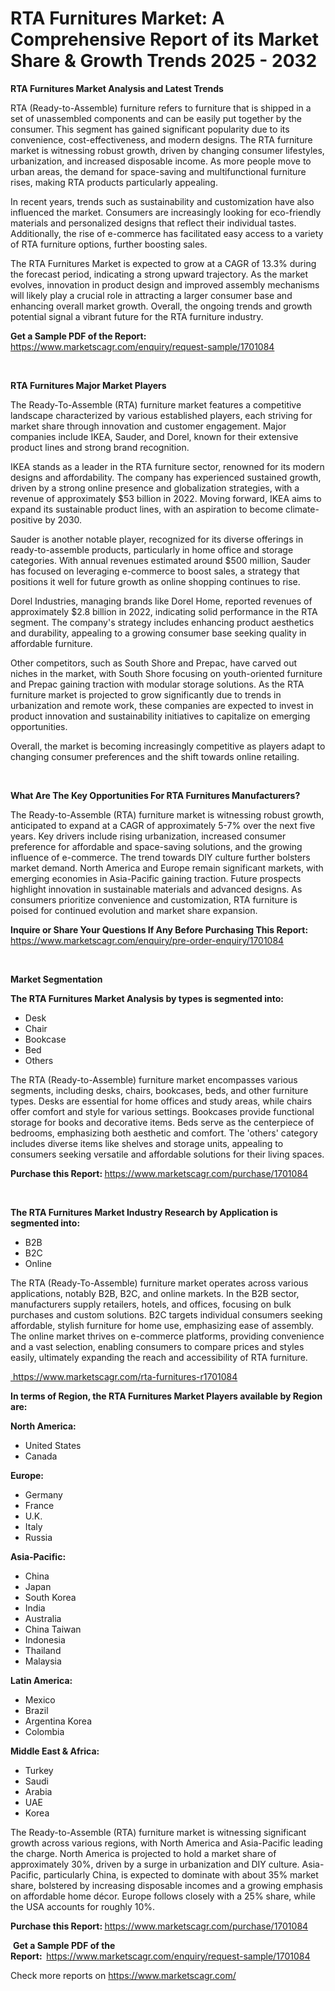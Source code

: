 <p><h1>RTA Furnitures Market: A Comprehensive Report of its Market Share & Growth Trends 2025 - 2032</h1></p><p><strong>RTA Furnitures Market Analysis and Latest Trends</strong></p>
<p><p>RTA (Ready-to-Assemble) furniture refers to furniture that is shipped in a set of unassembled components and can be easily put together by the consumer. This segment has gained significant popularity due to its convenience, cost-effectiveness, and modern designs. The RTA furniture market is witnessing robust growth, driven by changing consumer lifestyles, urbanization, and increased disposable income. As more people move to urban areas, the demand for space-saving and multifunctional furniture rises, making RTA products particularly appealing.</p><p>In recent years, trends such as sustainability and customization have also influenced the market. Consumers are increasingly looking for eco-friendly materials and personalized designs that reflect their individual tastes. Additionally, the rise of e-commerce has facilitated easy access to a variety of RTA furniture options, further boosting sales.</p><p>The RTA Furnitures Market is expected to grow at a CAGR of 13.3% during the forecast period, indicating a strong upward trajectory. As the market evolves, innovation in product design and improved assembly mechanisms will likely play a crucial role in attracting a larger consumer base and enhancing overall market growth. Overall, the ongoing trends and growth potential signal a vibrant future for the RTA furniture industry.</p></p>
<p><strong>Get a Sample PDF of the Report:&nbsp;</strong> <a href="https://www.marketscagr.com/enquiry/request-sample/1701084?utm_campaign=1905&utm_medium=2&utm_source=Github&utm_content=ia&utm_term=07022025&utm_id=rta-furnitures">https://www.marketscagr.com/enquiry/request-sample/1701084</a></p>
<p>&nbsp;</p>
<p><strong>RTA Furnitures Major Market Players</strong></p>
<p><p>The Ready-To-Assemble (RTA) furniture market features a competitive landscape characterized by various established players, each striving for market share through innovation and customer engagement. Major companies include IKEA, Sauder, and Dorel, known for their extensive product lines and strong brand recognition.</p><p>IKEA stands as a leader in the RTA furniture sector, renowned for its modern designs and affordability. The company has experienced sustained growth, driven by a strong online presence and globalization strategies, with a revenue of approximately $53 billion in 2022. Moving forward, IKEA aims to expand its sustainable product lines, with an aspiration to become climate-positive by 2030.</p><p>Sauder is another notable player, recognized for its diverse offerings in ready-to-assemble products, particularly in home office and storage categories. With annual revenues estimated around $500 million, Sauder has focused on leveraging e-commerce to boost sales, a strategy that positions it well for future growth as online shopping continues to rise.</p><p>Dorel Industries, managing brands like Dorel Home, reported revenues of approximately $2.8 billion in 2022, indicating solid performance in the RTA segment. The company's strategy includes enhancing product aesthetics and durability, appealing to a growing consumer base seeking quality in affordable furniture.</p><p>Other competitors, such as South Shore and Prepac, have carved out niches in the market, with South Shore focusing on youth-oriented furniture and Prepac gaining traction with modular storage solutions. As the RTA furniture market is projected to grow significantly due to trends in urbanization and remote work, these companies are expected to invest in product innovation and sustainability initiatives to capitalize on emerging opportunities. </p><p>Overall, the market is becoming increasingly competitive as players adapt to changing consumer preferences and the shift towards online retailing.</p></p>
<p>&nbsp;</p>
<p><strong>What Are The Key Opportunities For RTA Furnitures Manufacturers?</strong></p>
<p><p>The Ready-to-Assemble (RTA) furniture market is witnessing robust growth, anticipated to expand at a CAGR of approximately 5-7% over the next five years. Key drivers include rising urbanization, increased consumer preference for affordable and space-saving solutions, and the growing influence of e-commerce. The trend towards DIY culture further bolsters market demand. North America and Europe remain significant markets, with emerging economies in Asia-Pacific gaining traction. Future prospects highlight innovation in sustainable materials and advanced designs. As consumers prioritize convenience and customization, RTA furniture is poised for continued evolution and market share expansion.</p></p>
<p><strong>Inquire or Share Your Questions If Any Before Purchasing This Report:</strong> <a href="https://www.marketscagr.com/enquiry/pre-order-enquiry/1701084?utm_campaign=1905&utm_medium=2&utm_source=Github&utm_content=ia&utm_term=07022025&utm_id=rta-furnitures">https://www.marketscagr.com/enquiry/pre-order-enquiry/1701084</a></p>
<p>&nbsp;</p>
<p><strong>Market Segmentation</strong></p>
<p><strong>The RTA Furnitures Market Analysis by types is segmented into:</strong></p>
<p><ul><li>Desk</li><li>Chair</li><li>Bookcase</li><li>Bed</li><li>Others</li></ul></p>
<p><p>The RTA (Ready-to-Assemble) furniture market encompasses various segments, including desks, chairs, bookcases, beds, and other furniture types. Desks are essential for home offices and study areas, while chairs offer comfort and style for various settings. Bookcases provide functional storage for books and decorative items. Beds serve as the centerpiece of bedrooms, emphasizing both aesthetic and comfort. The 'others' category includes diverse items like shelves and storage units, appealing to consumers seeking versatile and affordable solutions for their living spaces.</p></p>
<p><strong>Purchase this Report:&nbsp;</strong><a href="https://www.marketscagr.com/purchase/1701084?utm_campaign=1905&utm_medium=2&utm_source=Github&utm_content=ia&utm_term=07022025&utm_id=rta-furnitures">https://www.marketscagr.com/purchase/1701084</a></p>
<p>&nbsp;</p>
<p><strong>The RTA Furnitures Market Industry Research by Application is segmented into:</strong></p>
<p><ul><li>B2B</li><li>B2C</li><li>Online</li></ul></p>
<p><p>The RTA (Ready-To-Assemble) furniture market operates across various applications, notably B2B, B2C, and online markets. In the B2B sector, manufacturers supply retailers, hotels, and offices, focusing on bulk purchases and custom solutions. B2C targets individual consumers seeking affordable, stylish furniture for home use, emphasizing ease of assembly. The online market thrives on e-commerce platforms, providing convenience and a vast selection, enabling consumers to compare prices and styles easily, ultimately expanding the reach and accessibility of RTA furniture.</p></p>
<p><a href="https://www.marketscagr.com/rta-furnitures-r1701084?utm_campaign=1905&utm_medium=2&utm_source=Github&utm_content=ia&utm_term=07022025&utm_id=rta-furnitures">&nbsp;https://www.marketscagr.com/rta-furnitures-r1701084</a></p>
<p><strong>In terms of Region, the RTA Furnitures Market Players available by Region are:</strong></p>
<p>
    <p> <strong> North America: </strong>
        <ul>
            <li>United States</li>
            <li>Canada</li>
        </ul>
        </p> 
    <p> <strong> Europe: </strong>
        <ul>
            <li>Germany</li>
            <li>France</li>
            <li>U.K.</li>
            <li>Italy</li>
            <li>Russia</li>
        </ul>
        </p> 
    <p> <strong> Asia-Pacific: </strong>
        <ul>
            <li>China</li>
            <li>Japan</li>
            <li>South Korea</li>
            <li>India</li>
            <li>Australia</li>
            <li>China Taiwan</li>
            <li>Indonesia</li>
            <li>Thailand</li>
            <li>Malaysia</li>
        </ul>
        </p> 
    <p> <strong> Latin America: </strong>
        <ul>
            <li>Mexico</li>
            <li>Brazil</li>
            <li>Argentina Korea</li>
            <li>Colombia</li>
        </ul>
        </p> 
    <p> <strong> Middle East & Africa: </strong>
        <ul>
            <li>Turkey</li>
            <li>Saudi</li>
            <li>Arabia</li>
            <li>UAE</li>
            <li>Korea</li>
        </ul>
    </p>
    </p>
<p><p>The Ready-to-Assemble (RTA) furniture market is witnessing significant growth across various regions, with North America and Asia-Pacific leading the charge. North America is projected to hold a market share of approximately 30%, driven by a surge in urbanization and DIY culture. Asia-Pacific, particularly China, is expected to dominate with about 35% market share, bolstered by increasing disposable incomes and a growing emphasis on affordable home décor. Europe follows closely with a 25% share, while the USA accounts for roughly 10%.</p></p>
<p><strong>Purchase this Report: </strong><a href="https://www.marketscagr.com/purchase/1701084?utm_campaign=1905&utm_medium=2&utm_source=Github&utm_content=ia&utm_term=07022025&utm_id=rta-furnitures">https://www.marketscagr.com/purchase/1701084</a></p>
<p>&nbsp;<strong>Get a Sample PDF of the Report:&nbsp;&nbsp;</strong><a href="https://www.marketscagr.com/enquiry/request-sample/1701084?utm_campaign=1905&utm_medium=2&utm_source=Github&utm_content=ia&utm_term=07022025&utm_id=rta-furnitures">https://www.marketscagr.com/enquiry/request-sample/1701084</a></p>
<p><strong></strong></p>
<p>Check more reports on <a href="https://www.marketscagr.com/?utm_campaign=1905&utm_medium=2&utm_source=Github&utm_content=ia&utm_term=07022025&utm_id=rta-furnitures">https://www.marketscagr.com/</a></p>